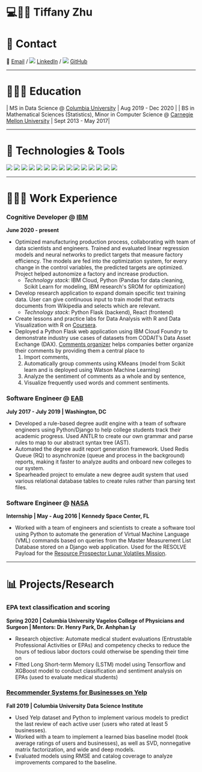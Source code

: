 # 💻👾🚀 Tiffany Zhu

# 👋 Contact

📧 [Email](mailto:tlzhu@alumni.cmu.edu) / ![](https://i.stack.imgur.com/gVE0j.png) [LinkedIn](https://www.linkedin.com/in/tiffany-zhu1/) / ![](https://i.stack.imgur.com/tskMh.png) [GitHub](https://github.com/tlzhu19/)

---

# 👩🏼‍🎓 Education

| MS in Data Science @ [Columbia University](https://www.columbia.edu/) | Aug 2019 - Dec 2020 |
| BS in Mathematical Sciences (Statistics), Minor in Computer Science @ [Carnegie Mellon University](https://www.cmu.edu) | Sept 2013 - May 2017|

---

# 🔧 Technologies & Tools

![](https://img.shields.io/badge/Code-Python-informational?style=flat&logo=python&logoColor=white&color=2bbc8a)
![](https://img.shields.io/badge/Code-R-informational?style=flat&logo=r&logoColor=white&color=2bbc8a)
![](https://img.shields.io/badge/Code-JavaScript-informational?style=flat&logo=javascript&logoColor=white&color=2bbc8a)
![](https://img.shields.io/badge/ML-Pandas-informational?style=flat&logo=pandas&logoColor=white&color=blueviolet)
![](https://img.shields.io/badge/ML-Numpy-informational?style=flat&logo=numpy&logoColor=white&color=blueviolet)
![](https://img.shields.io/badge/ML-ScikitLearn-informational?style=flat&logo=scikit-learn&logoColor=white&color=blueviolet)
![](https://img.shields.io/badge/ML-TensorFlow-informational?style=flat&logo=TensorFlow&logoColor=white&color=blueviolet)
![](https://img.shields.io/badge/Framework-Flask-information?&style=flat&logo=flask&logoColor=white&color=blue)
![](https://img.shields.io/badge/Framework-Django-information?&style=flat&logo=django&logoColor=white&color=blue)
![](https://img.shields.io/badge/Framework-Bootstrap-information?&style=flat&logo=bootstrap&logoColor=white&color=blue)
![](https://img.shields.io/badge/Framework-jQuery-information?&style=flat&logo=jquery&logoColor=white&color=blue)
![](https://img.shields.io/badge/Tools-Heroku-informational?style=flat&logo=heroku&logoColor=white&color=red)
![](https://img.shields.io/badge/Tools-PostgreSQL-informational?style=flat&logo=postgresql&logoColor=white&color=red)
![](https://img.shields.io/badge/Tools-Docker-informational?style=flat&logo=docker&logoColor=white&color=red)
![](https://img.shields.io/badge/Tools-Red_Hat_OpenShift-informational?style=flat&logo=red-hat-open-shift&logoColor=white&color=red)

---

# 👩🏼‍💻 Work Experience

### **Cognitive Developer** @ [IBM](https://www.ibm.com/)
**June 2020 - present**
* Optimized manufacturing production process, collaborating with team of data scientists and engineers. Trained and evaluated linear regression models and neural networks to predict targets that measure factory efficiency. The models are fed into the optimization system, for every change in the control variables, the predicted targets are optimized. Project helped autonomize a factory and increase production. 
  * *Technology stack*: IBM Cloud, Python (Pandas for data cleaning, Scikit Learn for modeling, IBM research's SROM for optimization)
* Develop research application to expand domain specific text training data. User can give continuous input to train model that extracts documents from Wikipedia and selects which are relevant.
  * *Technology stack*: Python Flask (backend), React (frontend)
* Create lessons and practice labs for Data Analysis with R and Data Visualization with R on [Coursera](https://www.coursera.org/instructor/tiffanyzhu).
* Deployed a Python Flask web application using IBM Cloud Foundry to demonstrate industry use cases of datasets from CODAIT’s Data Asset Exchange (DAX). [Comments organizer](https://community.ibm.com/accelerators/catalog/content/Customer-Online-Comments-Organizer) helps companies better organize their comments by providing them a central place to 
  1. Import comments, 
  2. Automatically group comments using KMeans (model from Scikit learn and is deployed using Watson Machine Learning)
  3. Analyze the sentiment of comments as a whole and by sentence,
  4. Visualize frequently used words and comment sentiments.

### **Software Engineer** @ [EAB](https://eab.com/)
**July 2017 - July 2019 | Washington, DC**
* Developed a rule-based degree audit engine with a team of software engineers using Python/Django to help college students track their academic progress. Used ANTLR to create our own grammar and parse rules to map to our abstract syntax tree (AST).
* Automated the degree audit report generation framework. Used Redis Queue (RQ) to asynchronize (queue and process in the background) reports, making it faster to analyze audits and onboard new colleges to our system. 
* Spearheaded project to emulate a new degree audit system that used various relational database tables to create rules rather than parsing text files.

### **Software Engineer** @ [NASA](https://www.nasa.gov/)
**Internship | May - Aug 2016 | Kennedy Space Center, FL**
* Worked with a team of engineers and scientists to create a software tool using Python to automate the generation of Virtual Machine Language (VML) commands based on queries from the Master Measurement List Database stored on a Django web application. Used for the RESOLVE Payload for the [Resource Prospector Lunar Volatiles Mission](https://www.nasa.gov/resource-prospector).

---

# 📊 Projects/Research

### EPA text classification and scoring
**Spring 2020 | Columbia University Vagelos College of Physicians and Surgeon | Mentors: Dr. Henry Park, Dr. Anhphan Ly**
* Research objective: Automate medical student evaluations (Entrustable Professional Activities or EPAs) and competency checks to reduce the hours of tedious labor doctors could otherwise be spending their time on
* Fitted Long Short-term Memory (LSTM) model using Tensorflow and XGBoost model to conduct classification and sentiment analysis on EPAs (used to evaluate medical students)

### **[Recommender Systems for Businesses on Yelp](https://github.com/tlzhu19/personalization-final-project)**
**Fall 2019 | Columbia University Data Science Institute**
* Used Yelp dataset and Python to implement various models to predict the last review of each active user (users who rated at least 5 businesses). 
* Worked with a team to implement a learned bias baseline model (took average ratings of users and businesses), as well as SVD, nonnegative matrix factorization, and wide and deep models. 
* Evaluated models using RMSE and catalog coverage to analyze improvements compared to the baseline.
